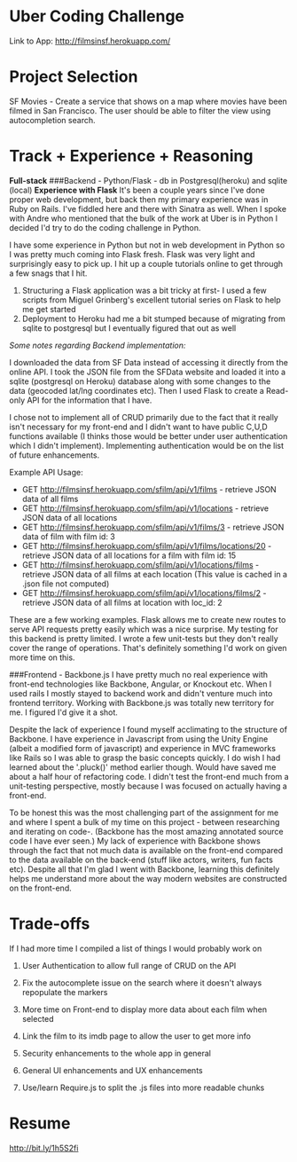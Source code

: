 Uber Coding Challenge
=====================

Link to App: http://filmsinsf.herokuapp.com/

Project Selection
==================
SF Movies - Create a service that shows on a map where movies have been filmed in San Francisco. The user should be able to filter the view using autocompletion search.

Track + Experience + Reasoning
========================
**Full-stack**
###Backend - Python/Flask - db in Postgresql(heroku) and sqlite (local)
**Experience with Flask**
It's been a couple years since I've done proper web development, but back then my primary experience was in Ruby on Rails. I've fiddled here and there with Sinatra as well. When I spoke with Andre who mentioned that the bulk of the work at Uber is in Python I decided I'd try to do the coding challenge in Python. 

I have some experience in Python but not in web development in Python so I was pretty much coming into Flask fresh. Flask was very light and surprisingly easy to pick up. I hit up a couple tutorials online to get through a few snags that I hit.

1. Structuring a Flask application was a bit tricky at first- I used a few scripts from Miguel Grinberg's excellent tutorial series on Flask to help me get started
2. Deployment to Heroku had me a bit stumped because of migrating from sqlite to postgresql but I eventually figured that out as well

*Some notes regarding Backend implementation:*

I downloaded the data from SF Data instead of accessing it directly from the online API. I took the JSON file from the SFData website and loaded it into a sqlite (postgresql on Heroku) database along with some changes to the data (geocoded lat/lng coordinates etc). Then I used Flask to create a Read-only API for the information that I have. 

I chose not to implement all of CRUD primarily due to the fact that it really isn't necessary for my front-end and I didn't want to have public C,U,D functions available (I thinks those would be better under user authentication which I didn't implement). Implementing authentication would be on the list of future enhancements.

Example API Usage:
* GET http://filmsinsf.herokuapp.com/sfilm/api/v1/films      -   retrieve JSON data of all films
* GET http://filmsinsf.herokuapp.com/sfilm/api/v1/locations  -   retrieve JSON data of all locations
* GET http://filmsinsf.herokuapp.com/sfilm/api/v1/films/3 - retrieve JSON data of film with film id: 3
* GET http://filmsinsf.herokuapp.com/sfilm/api/v1/films/locations/20  - retrieve JSON data of all locations for a film with film id: 15
* GET http://filmsinsf.herokuapp.com/sfilm/api/v1/locations/films - retrieve JSON data of all films at each location (This value is cached in a .json file not computed)
* GET http://filmsinsf.herokuapp.com/sfilm/api/v1/locations/films/2 - retrieve JSON data of all films at location with loc_id: 2

These are a few working examples. Flask allows me to create new routes to serve API requests pretty easily which was a nice surprise. My testing for this backend is pretty limited. I wrote a few unit-tests but they don't really cover the range of operations. That's definitely something I'd work on given more time on this.

###Frontend - Backbone.js
I have pretty much no real experience with front-end technologies like Backbone, Angular, or Knockout etc. When I used rails I mostly stayed to backend work and didn't venture much into frontend territory. Working with Backbone.js was totally new territory for me. I figured I'd give it a shot. 

Despite the lack of experience I found myself acclimating to the structure of Backbone. I have experience in Javascript from using the Unity Engine (albeit a modified form of javascript) and experience in MVC frameworks like Rails so I was able to grasp the basic concepts quickly. I do wish I had learned about the '.pluck()' method earlier though. Would have saved me about a half hour of refactoring code. I didn't test the front-end much from a unit-testing perspective, mostly because I was focused on actually having a front-end.

To be honest this was the most challenging part of the assignment for me and where I spent a bulk of my time on this project - between researching and iterating on code-. (Backbone has the most amazing annotated source code I have ever seen.) My lack of experience with Backbone shows through the fact that not much data is available on the front-end compared to the data available on the back-end (stuff like actors, writers, fun facts etc). Despite all that I'm glad I went with Backbone, learning this definitely helps me understand more about the way modern websites are constructed on the front-end. 

Trade-offs
==========
If I had more time I compiled a list of things I would probably work on
1. User Authentication to allow full range of CRUD on the API

2. Fix the autocomplete issue on the search where it doesn't always repopulate the markers

3. More time on Front-end to display more data about each film when selected

4. Link the film to its imdb page to allow the user to get more info

5. Security enhancements to the whole app in general

6. General UI enhancements and UX enhancements

7. Use/learn Require.js to split the .js files into more readable chunks


Resume
==========
http://bit.ly/1h5S2fi

